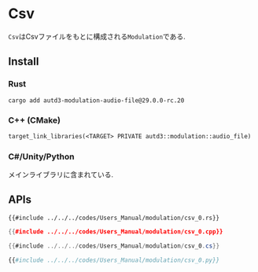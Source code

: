 # Csv

`Csv`はCsvファイルをもとに構成される`Modulation`である.

## Install

### Rust

```shell
cargo add autd3-modulation-audio-file@29.0.0-rc.20
```

### C++ (CMake)

```ignore,filename=CMakeLists.txt
target_link_libraries(<TARGET> PRIVATE autd3::modulation::audio_file)
```

### C#/Unity/Python

メインライブラリに含まれている.

## APIs

```rust,edition2021
{{#include ../../../codes/Users_Manual/modulation/csv_0.rs}}
```

```cpp
{{#include ../../../codes/Users_Manual/modulation/csv_0.cpp}}
```

```cs
{{#include ../../../codes/Users_Manual/modulation/csv_0.cs}}
```

```python
{{#include ../../../codes/Users_Manual/modulation/csv_0.py}}
```
